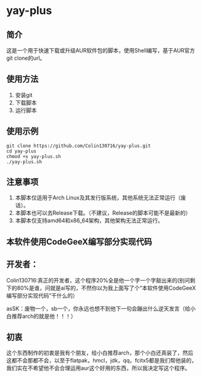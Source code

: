 # yay-plus

## 简介
这是一个用于快速下载或升级AUR软件包的脚本，使用Shell编写，基于AUR官方git clone的url。

## 使用方法
1. 安装git
2. 下载脚本
3. 运行脚本

## 使用示例
```shell
git clone https://github.com/Colin130716/yay-plus.git
cd yay-plus
chmod +x yay-plus.sh
./yay-plus.sh
```
## 注意事项
1. 本脚本仅适用于Arch Linux及其发行版系统，其他系统无法正常运行（废话）。
2. 本脚本也可以去Release下载。（不建议，Release的脚本可能不是最新的）
3. 本脚本仅支持amd64和x86_64架构，其他架构无法正常运行。

## 本软件使用CodeGeeX编写部分实现代码

## 开发者：
Colin130716:真正的开发者，这个程序20%全是他一个字一个字敲出来的(别问剩下的80%是谁，问就是ai写的，不然你以为我上面写了个“本软件使用CodeGeeX编写部分实现代码”干什么的）

asSK：废物一个，sb一个，你永远也想不到他下一句会蹦出什么逆天发言（给小白推荐arch的就是他！！！）

## 初衷
这个东西制作的初衷是我有个朋友，给小白推荐arch，那个小白还真装了，然后这都不会那都不会，以至于flatpak，hmcl，jdk，qq，fcitx5都是我们帮他装的，我们实在不希望他不会合理运用aur这个好用的东西，所以我决定写这个程序。
